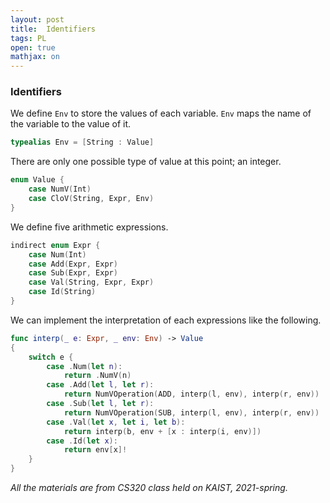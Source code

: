 ```yaml
---
layout: post
title:  Identifiers
tags: PL
open: true
mathjax: on
---
```


### Identifiers

We define `Env` to store the values of each variable. `Env` maps the name of the variable to the value of it. 

```swift
typealias Env = [String : Value]
```

There are only one possible type of value at this point; an integer. 

```swift
enum Value {
    case NumV(Int)
    case CloV(String, Expr, Env)
}
```

We define five arithmetic expressions.

```swift
indirect enum Expr {
    case Num(Int)
    case Add(Expr, Expr)
    case Sub(Expr, Expr)
    case Val(String, Expr, Expr)
    case Id(String)
}
```

We can implement the interpretation of each expressions like the following.

```swift
func interp(_ e: Expr, _ env: Env) -> Value
{
    switch e {
        case .Num(let n):
            return .NumV(n)
        case .Add(let l, let r):
            return NumVOperation(ADD, interp(l, env), interp(r, env))
        case .Sub(let l, let r):
            return NumVOperation(SUB, interp(l, env), interp(r, env))
        case .Val(let x, let i, let b):
            return interp(b, env + [x : interp(i, env)])
        case .Id(let x):
            return env[x]!
    }
}

```



*All the materials are from CS320 class held on KAIST, 2021-spring.*